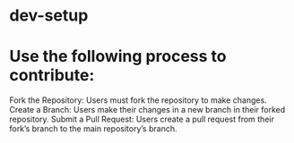 # dev-setup

# Use the following process to contribute:
Fork the Repository: Users must fork the repository to make changes.
Create a Branch: Users make their changes in a new branch in their forked repository.
Submit a Pull Request: Users create a pull request from their fork’s branch to the main repository’s branch.
